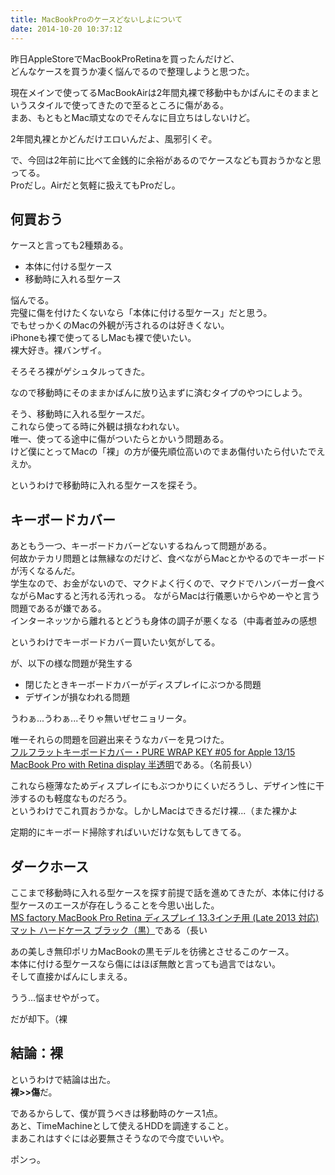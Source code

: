 ```yaml
---
title: MacBookProのケースどないしよについて
date: 2014-10-20 10:37:12
---
```


昨日AppleStoreでMacBookProRetinaを買ったんだけど、  
どんなケースを買うか凄く悩んでるので整理しようと思つた。

現在メインで使ってるMacBookAirは2年間丸裸で移動中もかばんにそのままというスタイルで使ってきたので至るところに傷がある。  
まあ、もともとMac頑丈なのでそんなに目立ちはしないけど。

2年間丸裸とかどんだけエロいんだよ、風邪引くぞ。

で、今回は2年前に比べて金銭的に余裕があるのでケースなども買おうかなと思ってる。  
Proだし。Airだと気軽に扱えてもProだし。

## 何買おう
ケースと言っても2種類ある。

- 本体に付ける型ケース
- 移動時に入れる型ケース

悩んでる。  
完璧に傷を付けたくないなら「本体に付ける型ケース」だと思う。  
でもせっかくのMacの外観が汚されるのは好きくない。  
iPhoneも裸で使ってるしMacも裸で使いたい。  
裸大好き。裸バンザイ。

そろそろ裸がゲシュタルってきた。

なので移動時にそのままかばんに放り込まずに済むタイプのやつにしよう。

そう、移動時に入れる型ケースだ。  
これなら使ってる時に外観は損なわれない。  
唯一、使ってる途中に傷がついたらとかいう問題ある。  
けど僕にとってMacの「裸」の方が優先順位高いのでまあ傷付いたら付いたでええか。

というわけで移動時に入れる型ケースを探そう。

## キーボードカバー
あともう一つ、キーボードカバーどないするねんって問題がある。  
何故かテカリ問題とは無縁なのだけど、食べながらMacとかやるのでキーボードが汚くなるんだ。  
学生なので、お金がないので、マクドよく行くので、マクドでハンバーガー食べながらMacすると汚れる汚れっる。
ながらMacは行儀悪いからやめーやと言う問題であるが嫌である。  
インターネッツから離れるとどうも身体の調子が悪くなる（中毒者並みの感想

というわけでキーボードカバー買いたい気がしてる。

が、以下の様な問題が発生する

- 閉じたときキーボードカバーがディスプレイにぶつかる問題
- デザインが損なわれる問題

うわぁ...うわぁ...そりゃ無いぜセニョリータ。

唯一それらの問題を回避出来そうなカバーを見つけた。  
[フルフラットキーボードカバー・PURE WRAP KEY #05 for Apple 13/15 MacBook Pro with Retina display 半透明](http://www.amazon.co.jp/gp/product/B008TQTIEQ?)である。（名前長い）

これなら極薄なためディスプレイにもぶつかりにくいだろうし、デザイン性に干渉するのも軽度なものだろう。  
というわけでこれ買おうかな。しかしMacはできるだけ裸...（また裸かよ  

定期的にキーボード掃除すればいいだけな気もしてきてる。

## ダークホース
ここまで移動時に入れる型ケースを探す前提で話を進めてきたが、本体に付ける型ケースのエースが存在しうることを今思い出した。  
[MS factory MacBook Pro Retina ディスプレイ 13.3インチ用 (Late 2013 対応) マット ハードケース ブラック（黒）](http://www.amazon.co.jp/gp/product/B00AF3LCHM?ie=UTF8&camp=1207&creative=8411&creativeASIN=B00AF3LCHM&linkCode=shr&tag=p1ch-22&refRID=1RRK1GZ2X6SC8K8DKSW6)である（長い

あの美しき無印ポリカMacBookの黒モデルを彷彿とさせるこのケース。  
本体に付ける型ケースなら傷にはほぼ無敵と言っても過言ではない。  
そして直接かばんにしまえる。

うう...悩ませやがって。

だが却下。（裸

## 結論：裸
というわけで結論は出た。  
**裸>>傷**だ。

であるからして、僕が買うべきは移動時のケース1点。  
あと、TimeMachineとして使えるHDDを調達すること。  
まあこれはすぐには必要無さそうなので今度でいいや。

ポンっ。